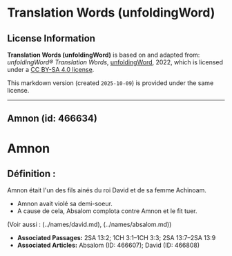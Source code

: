 # Translation Words (unfoldingWord)

## License Information

**Translation Words (unfoldingWord)** is based on and adapted from: _unfoldingWord® Translation Words_, [unfoldingWord](https://unfoldingword.org/utw), 2022, which is licensed under a [CC BY-SA 4.0 license](https://creativecommons.org/licenses/by-sa/4.0/legalcode.en).

This markdown version (created `2025-10-09`) is provided under the same license.



--------------------------------

## Amnon (id: 466634)

Amnon
=====

Définition :
------------

Amnon était l'un des fils ainés du roi David et de sa femme Achinoam.

* Amnon avait violé sa demi\-soeur.
* A cause de cela, Absalom complota contre Amnon et le fit tuer.

(Voir aussi : (../names/david.md), (../names/absalom.md))

* **Associated Passages:** 2SA 13:2; 1CH 3:1–1CH 3:3; 2SA 13:7–2SA 13:9
* **Associated Articles:** Absalom (ID: 466607); David (ID: 466808)

